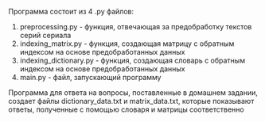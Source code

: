 Программа состоит из 4 .py файлов:
1. preprocessing.py - функция, отвечающая за предобработку текстов серий сериала
2. indexing_matrix.py - функция, создающая матрицу с обратным индексом на основе предобработанных данных
3. indexing_dictionary.py - функция, создающая словарь с обратным индексом на основе предобработанных данных
4. main.py - файл, запускающий программу

Программа для ответа на вопросы, поставленные в домашнем задании, создает файлы dictionary_data.txt и matrix_data.txt, которые показывают ответы, полученные с помощью словаря и матрицы соответственно

